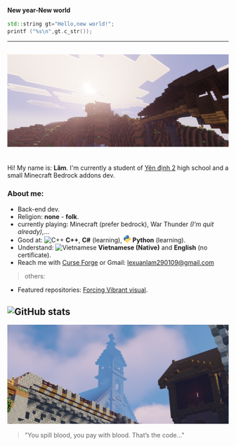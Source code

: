 **New year-New world**
``` cpp
std::string gt="Hello,new world!";
printf ("%s\n",gt.c_str());
```
---
![image1](https://github.com/Iz-HaruVN/Iz-HaruVN/blob/main/assets/IMG_20250916_205235.jpg)
---
 \
Hi! My name is: **Lâm**. I'm currently a student of [Yên định 2](http://yendinh2.edu.vn/) high school and a small Minecraft Bedrock addons dev.
### About me:
- Back-end dev.
- Religion: **none** - **folk**.
- currently playing: Minecraft (prefer bedrock), War Thunder *(I'm quit already)*,...
- Good at: <img src="https://i.imgur.com/qgdFuhG.png" alt="C++" width="16" height="16"/> **C++**, **C#** (learning), <img src="https://raw.githubusercontent.com/brand-icons/brands/66a515d0afc1bdf9cd308a9ae8d85e1bd23a4d97/icons/color/python.svg" alt="Python" width="16" height="16"/> **Python** (learning).
- Understand: <img src="https://i.imgur.com/3KyfuCu.png" alt="Vietnamese" width="16" height="16"/> **Vietnamese (Native)** and **English** (no certificate).
- Reach me with [Curse Forge](https://www.curseforge.com/members/izvekhharuvn/projects) or Gmail: lexuanlam290109@gmail.com
> others:
 - Featured repositories: [Forcing Vibrant visual](https://github.com/Iz-HaruVN/force-Vibrant-Visuals-for-unsupported-device).

![GitHub stats](https://github-readme-stats.vercel.app/api?username=Iz-HaruVN&show_icons=true&hide_border=true&theme=tokyonight)
---
![image2](https://github.com/Iz-HaruVN/Iz-HaruVN/blob/main/assets/2025-09-01_20.03.03.png)
>"You spill blood, you pay with blood. That’s the code..."
